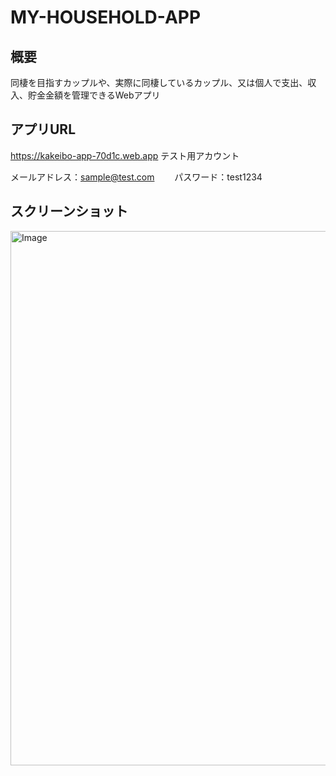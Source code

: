 # MY-HOUSEHOLD-APP

## 概要

同棲を目指すカップルや、実際に同棲しているカップル、又は個人で支出、収入、貯金金額を管理できるWebアプリ
## アプリURL

https://kakeibo-app-70d1c.web.app
テスト用アカウント

メールアドレス：sample@test.com　　
パスワード：test1234

## スクリーンショット　　
<img width="1694" height="855" alt="Image" src="https://github.com/user-attachments/assets/a4e8f6c5-7380-4b90-816b-99626a74ebba" />
